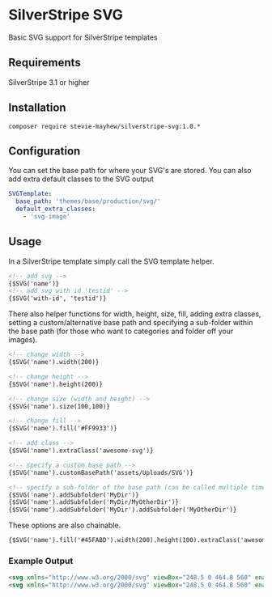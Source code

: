 # SilverStripe SVG

Basic SVG support for SilverStripe templates

## Requirements
SilverStripe 3.1 or higher

## Installation
```composer require stevie-mayhew/silverstripe-svg:1.0.*```

## Configuration

You can set the base path for where your SVG's are stored. You can also add extra default classes to the SVG output

```yml
SVGTemplate:
  base_path: 'themes/base/production/svg/'
  default_extra_classes:
    - 'svg-image'
```

## Usage
In a SilverStripe template simply call the SVG template helper.

```html
<!-- add svg -->
{$SVG('name')}
<!-- add svg with id 'testid' -->
{$SVG('with-id', 'testid')}
```

There also helper functions for width, height, size, fill, adding extra classes, setting a custom/alternative base path and specifying a sub-folder within the base path (for those who want to categories and folder off your images).
```html
<!-- change width -->
{$SVG('name').width(200)}

<!-- change height -->
{$SVG('name').height(200)}

<!-- change size (width and height) -->
{$SVG('name').size(100,100)}

<!-- change fill -->
{$SVG('name').fill('#FF9933')}

<!-- add class -->
{$SVG('name').extraClass('awesome-svg')}

<!-- specify a custom base path -->
{$SVG('name').customBasePath('assets/Uploads/SVG')}

<!-- specify a sub-folder of the base path (can be called multiple times) -->
{$SVG('name').addSubfolder('MyDir')}
{$SVG('name').addSubfolder('MyDir/MyOtherDir')}
{$SVG('name').addSubfolder('MyDir').addSubfolder('MyOtherDir')}

```

These options are also chainable.

```html
{$SVG('name').fill('#45FABD').width(200).height(100).extraClass('awesome-svg').customBasePath('assets/Uploads/SVG').addSubfolder('MyDir')}
```

### Example Output
```html
<svg xmlns="http://www.w3.org/2000/svg" viewBox="248.5 0 464.8 560" enable-background="new 248.5 0 464.8 560" class="svg-name"><path d="M550.9 0H248.5v560h464.8V154.9L550.9 0zM648 149.3H534.1V41.1L648 149.3zm22.4 369.6H289.6V41.1h205.3v149.3h177.3v328.5h-1.8zM343.7 272.5h272.5v41.1H343.7zM343.7 369.6h272.5v41.1H343.7z"></path></svg>
<svg xmlns="http://www.w3.org/2000/svg" viewBox="248.5 0 464.8 560" enable-background="new 248.5 0 464.8 560" class="svg-with-id svg-test-id" id="test-id"><path d="M550.9 0H248.5v560h464.8V154.9L550.9 0zM648 149.3H534.1V41.1L648 149.3zm22.4 369.6H289.6V41.1h205.3v149.3h177.3v328.5h-1.8zM343.7 272.5h272.5v41.1H343.7zM343.7 369.6h272.5v41.1H343.7z"></path></svg>

```
